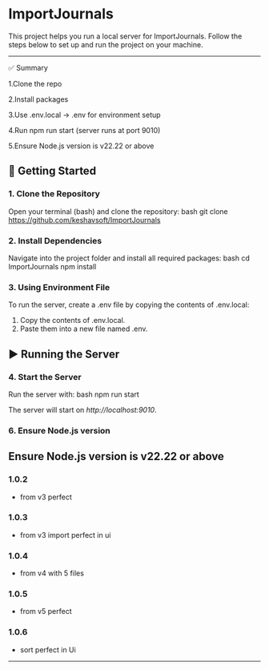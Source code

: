 # ImportJournals

This project helps you run a local server for ImportJournals. Follow the steps below to set up and run the project on your machine.

---

✅ Summary

1.Clone the repo

2.Install packages

3.Use .env.local → .env for environment setup

4.Run npm run start (server runs at port 9010)

5.Ensure Node.js version is v22.22 or above


## 🚀 Getting Started

### 1. Clone the Repository
Open your terminal (bash) and clone the repository:
bash
git clone https://github.com/keshavsoft/ImportJournals


### 2. Install Dependencies
Navigate into the project folder and install all required packages:
bash
cd ImportJournals
npm install


### 3. Using Environment File
To run the server, create a .env file by copying the contents of .env.local:
1. Copy the contents of .env.local.
2. Paste them into a new file named .env.

## ▶ Running the Server

### 4. Start the Server
Run the server with:
bash
npm run start

The server will start on *http://localhost:9010*.

### 6. Ensure Node.js version 
Ensure Node.js version is v22.22 or above
---

### 1.0.2

- from v3 perfect

### 1.0.3

- from v3 import perfect in ui

### 1.0.4

- from v4 with 5 files

### 1.0.5

- from v5 perfect

### 1.0.6

- sort perfect in Ui

---
